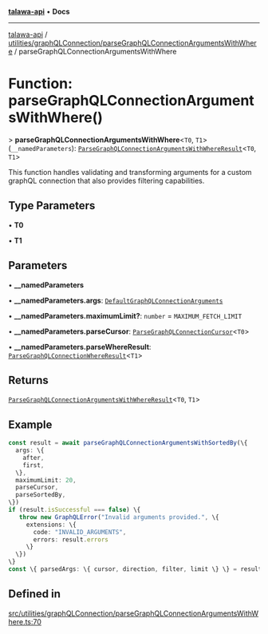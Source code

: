 [**talawa-api**](../../../../README.md) • **Docs**

***

[talawa-api](../../../../modules.md) / [utilities/graphQLConnection/parseGraphQLConnectionArgumentsWithWhere](../README.md) / parseGraphQLConnectionArgumentsWithWhere

# Function: parseGraphQLConnectionArgumentsWithWhere()

\> **parseGraphQLConnectionArgumentsWithWhere**\<`T0`, `T1`\>(`__namedParameters`): [`ParseGraphQLConnectionArgumentsWithWhereResult`](../type-aliases/ParseGraphQLConnectionArgumentsWithWhereResult.md)\<`T0`, `T1`\>

This function handles validating and transforming arguments for a custom graphQL connection
that also provides filtering capabilities.

## Type Parameters

• **T0**

• **T1**

## Parameters

• **\_\_namedParameters**

• **\_\_namedParameters.args**: [`DefaultGraphQLConnectionArguments`](../../type-aliases/DefaultGraphQLConnectionArguments.md)

• **\_\_namedParameters.maximumLimit?**: `number` = `MAXIMUM_FETCH_LIMIT`

• **\_\_namedParameters.parseCursor**: [`ParseGraphQLConnectionCursor`](../../parseGraphQLConnectionArguments/type-aliases/ParseGraphQLConnectionCursor.md)\<`T0`\>

• **\_\_namedParameters.parseWhereResult**: [`ParseGraphQLConnectionWhereResult`](../type-aliases/ParseGraphQLConnectionWhereResult.md)\<`T1`\>

## Returns

[`ParseGraphQLConnectionArgumentsWithWhereResult`](../type-aliases/ParseGraphQLConnectionArgumentsWithWhereResult.md)\<`T0`, `T1`\>

## Example

```ts
const result = await parseGraphQLConnectionArgumentsWithSortedBy(\{
  args: \{
    after,
    first,
  \},
  maximumLimit: 20,
  parseCursor,
  parseSortedBy,
\})
if (result.isSuccessful === false) \{
   throw new GraphQLError("Invalid arguments provided.", \{
     extensions: \{
       code: "INVALID_ARGUMENTS",
       errors: result.errors
     \}
  \})
\}
const \{ parsedArgs: \{ cursor, direction, filter, limit \} \} = result;
```

## Defined in

[src/utilities/graphQLConnection/parseGraphQLConnectionArgumentsWithWhere.ts:70](https://github.com/PalisadoesFoundation/talawa-api/blob/fb5076f344cd74d4e51c692cbc70fc337bf1ac39/src/utilities/graphQLConnection/parseGraphQLConnectionArgumentsWithWhere.ts#L70)

